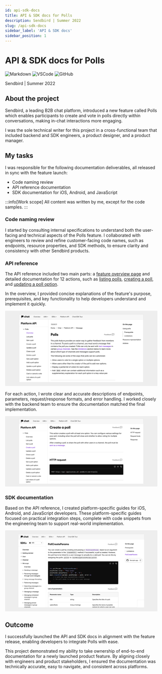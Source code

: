 ```yaml
---
id: api-sdk-docs
title: API & SDK docs for Polls
description: Sendbird | Summer 2022 
slug: /api-sdk-docs
sidebar_label: 'API & SDK docs'
sidebar_position: 1
---
```


# API & SDK docs for Polls

![Markdown](https://img.shields.io/badge/Markdown-000000?style=for-the-badge&logo=markdown&logoColor=white) ![VSCode](https://img.shields.io/badge/VSCode-0078D4?style=for-the-badge&logo=visual%20studio%20code&logoColor=white) ![GitHub](https://img.shields.io/badge/GitHub-100000?style=for-the-badge&logo=github&logoColor=white)

Sendbird  |  Summer 2022 


## About the project

Sendbird, a leading B2B chat platform, introduced a new feature called Polls which enables participants to create and vote in polls directly within conversations, making in-chat interactions more engaging. 

I was the sole technical writer for this project in a cross-functional team that included backend and SDK engineers, a product designer, and a product manager. 

## My tasks

I was responsible for the following documentation deliverables, all released in sync with the feature launch:
- Code naming review
- API reference documentation
- SDK documentation for iOS, Android, and JavaScript

:::info[Work scope]
All content was written by me, except for the code samples.
:::

### Code naming review

I started by consulting internal specifications to understand both the user-facing and technical aspects of the Polls feature. I collaborated with engineers to review and refine customer-facing code names, such as endpoints, resource properties, and SDK methods, to ensure clarity and consistency with other Sendbird products.

### API reference

The API reference included two main parts: a [feature overview page](https://sendbird.com/docs/chat/platform-api/v3/message/polls/polls-overview) and detailed documentation for 12 actions, such as [listing polls](https://sendbird.com/docs/chat/platform-api/v3/message/polls/list-polls), [creating a poll](https://sendbird.com/docs/chat/platform-api/v3/message/polls/create-a-poll), and [updating a poll option](https://sendbird.com/docs/chat/platform-api/v3/message/polls/update-a-poll-option).

In the overview, I provided concise explanations of the feature's purpose, prerequisites, and key functionality to help developers understand and implement it quickly.

![Screenshot of the Polls API Overview Page](./img/polls-api-overview.png)

For each action, I wrote clear and accurate descriptions of endpoints, parameters, request/response formats, and error handling. I worked closely with the backend team to ensure the documentation matched the final implementation. 

![Screenshot of the API reference for creating a poll](./img/create-a-poll.png)

### SDK documentation

Based on the API reference, I created platform-specific guides for iOS, Android, and JavaScript developers. 
These platform-specific guides focused on practical integration steps, complete with code snippets from the engineering team to support real-world implementation.

![Screenshot of the iOS SDK doc for creating a poll](./img/iOS-PollCreateParams.png)

## Outcome 

I successfully launched the API and SDK docs in alignment with the feature release, enabling developers to integrate Polls with ease.

This project demonstrated my ability to take ownership of end-to-end documentation for a newly launched product feature. By aligning closely with engineers and product stakeholders, I ensured the documentation was technically accurate, easy to navigate, and consistent across platforms. 
